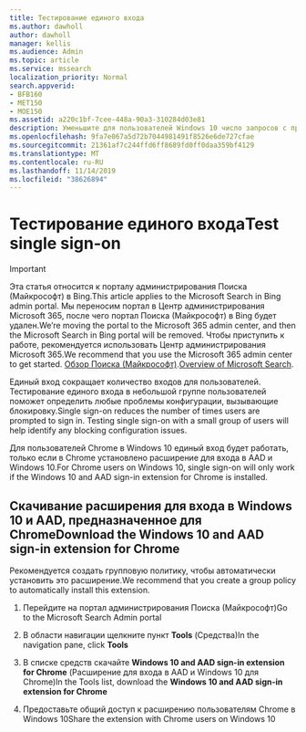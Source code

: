 ```yaml
---
title: Тестирование единого входа
ms.author: dawholl
author: dawholl
manager: kellis
ms.audience: Admin
ms.topic: article
ms.service: mssearch
localization_priority: Normal
search.appverid:
- BFB160
- MET150
- MOE150
ms.assetid: a220c1bf-7cee-448a-90a3-310284d03e81
description: Уменьшите для пользователей Windows 10 число запросов с предложением войти в Поиск (Майкрософт) и Office 365
ms.openlocfilehash: 9fa7e067a5d72b7044981491f8526e6de727cfae
ms.sourcegitcommit: 21361af7c244ffd6ff8689fd0ff0daa359bf4129
ms.translationtype: MT
ms.contentlocale: ru-RU
ms.lasthandoff: 11/14/2019
ms.locfileid: "38626894"
---
```

# <a name="test-single-sign-on"></a><span data-ttu-id="cd65c-103">Тестирование единого входа</span><span class="sxs-lookup"><span data-stu-id="cd65c-103">Test single sign-on</span></span>

> [!IMPORTANT]
> <span data-ttu-id="cd65c-104">Эта статья относится к порталу администрирования Поиска (Майкрософт) в Bing.</span><span class="sxs-lookup"><span data-stu-id="cd65c-104">This article applies to the Microsoft Search in Bing admin portal.</span></span> <span data-ttu-id="cd65c-105">Мы переносим портал в Центр администрирования Microsoft 365, после чего портал Поиска (Майкрософт) в Bing будет удален.</span><span class="sxs-lookup"><span data-stu-id="cd65c-105">We’re moving the portal to the Microsoft 365 admin center, and then the Microsoft Search in Bing portal will be removed.</span></span> <span data-ttu-id="cd65c-106">Чтобы приступить к работе, рекомендуется использовать Центр администрирования Microsoft 365.</span><span class="sxs-lookup"><span data-stu-id="cd65c-106">We recommend that you use the Microsoft 365 admin center to get started.</span></span> <span data-ttu-id="cd65c-107">[Обзор Поиска (Майкрософт)](overview-microsoft-search.md).</span><span class="sxs-lookup"><span data-stu-id="cd65c-107">[Overview of Microsoft Search](overview-microsoft-search.md).</span></span>
    
<span data-ttu-id="cd65c-p102">Единый вход сокращает количество входов для пользователей. Тестирование единого входа в небольшой группе пользователей поможет определить любые проблемы конфигурации, вызывающие блокировку.</span><span class="sxs-lookup"><span data-stu-id="cd65c-p102">Single sign-on reduces the number of times users are prompted to sign in. Testing single sign-on with a small group of users will help identify any blocking configuration issues.</span></span> 
  
<span data-ttu-id="cd65c-110">Для пользователей Chrome в Windows 10 единый вход будет работать, только если в Chrome установлено расширение для входа в AAD и Windows 10.</span><span class="sxs-lookup"><span data-stu-id="cd65c-110">For Chrome users on Windows 10, single sign-on will only work if the Windows 10 and AAD sign-in extension for Chrome is installed.</span></span> 
  
## <a name="download-the-windows-10-and-aad-sign-in-extension-for-chrome"></a><span data-ttu-id="cd65c-111">Скачивание расширения для входа в Windows 10 и AAD, предназначенное для Chrome</span><span class="sxs-lookup"><span data-stu-id="cd65c-111">Download the Windows 10 and AAD sign-in extension for Chrome</span></span>

<span data-ttu-id="cd65c-112">Рекомендуется создать групповую политику, чтобы автоматически установить это расширение.</span><span class="sxs-lookup"><span data-stu-id="cd65c-112">We recommend that you create a group policy to automatically install this extension.</span></span>
  
1. <span data-ttu-id="cd65c-113">Перейдите на портал администрирования Поиска (Майкрософт)</span><span class="sxs-lookup"><span data-stu-id="cd65c-113">Go to the Microsoft Search Admin portal</span></span>
    
2. <span data-ttu-id="cd65c-114">В области навигации щелкните пункт **Tools** (Средства)</span><span class="sxs-lookup"><span data-stu-id="cd65c-114">In the navigation pane, click **Tools**</span></span>
    
3. <span data-ttu-id="cd65c-115">В списке средств скачайте **Windows 10 and AAD sign-in extension for Chrome** (Расширение для входа в AAD и Windows 10 для Chrome)</span><span class="sxs-lookup"><span data-stu-id="cd65c-115">In the Tools list, download the **Windows 10 and AAD sign-in extension for Chrome**</span></span>
    
4. <span data-ttu-id="cd65c-116">Предоставьте общий доступ к расширению пользователям Chrome в Windows 10</span><span class="sxs-lookup"><span data-stu-id="cd65c-116">Share the extension with Chrome users on Windows 10</span></span>

  

